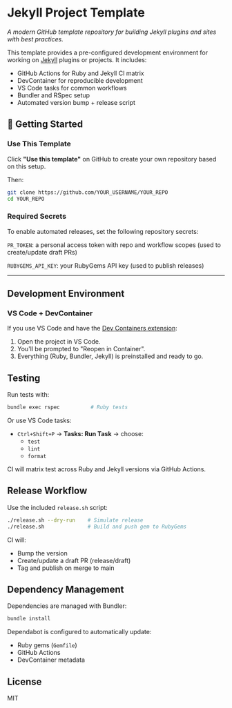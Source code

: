 # Jekyll Project Template

*A modern GitHub template repository for building Jekyll plugins and sites with best practices.*

This template provides a pre-configured development environment for working on [Jekyll](https://jekyllrb.com) plugins or projects. It includes:

- GitHub Actions for Ruby and Jekyll CI matrix
- DevContainer for reproducible development
- VS Code tasks for common workflows
- Bundler and RSpec setup
- Automated version bump + release script

## 🚀 Getting Started

### Use This Template

Click **"Use this template"** on GitHub to create your own repository based on this setup.

Then:

```bash
git clone https://github.com/YOUR_USERNAME/YOUR_REPO
cd YOUR_REPO
```

### Required Secrets

To enable automated releases, set the following repository secrets:

`PR_TOKEN`: a personal access token with repo and workflow scopes (used to create/update draft PRs)

`RUBYGEMS_API_KEY`: your RubyGems API key (used to publish releases)

---

## Development Environment

### VS Code + DevContainer

If you use VS Code and have the [Dev Containers extension](https://marketplace.visualstudio.com/items?itemName=ms-vscode-remote.remote-containers):

1. Open the project in VS Code.
2. You'll be prompted to "Reopen in Container".
3. Everything (Ruby, Bundler, Jekyll) is preinstalled and ready to go.

## Testing

Run tests with:

```bash
bundle exec rspec          # Ruby tests
```

Or use VS Code tasks:

- `Ctrl+Shift+P` → **Tasks: Run Task** → choose:
  - `test`
  - `lint`
  - `format`

CI will matrix test across Ruby and Jekyll versions via GitHub Actions.

## Release Workflow

Use the included `release.sh` script:

```bash
./release.sh --dry-run    # Simulate release
./release.sh              # Build and push gem to RubyGems
```

CI will:

* Bump the version
* Create/update a draft PR (release/draft)
* Tag and publish on merge to main

## Dependency Management

Dependencies are managed with Bundler:

```bash
bundle install
```

Dependabot is configured to automatically update:
- Ruby gems (`Gemfile`)
- GitHub Actions
- DevContainer metadata

## License

MIT
